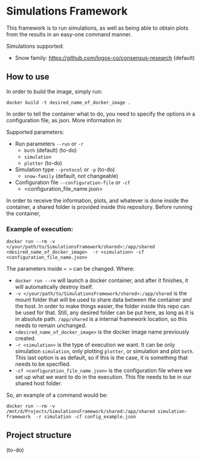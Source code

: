# Simulations Framework

This framework is to run simulations, as well as being able to obtain plots from the results in an easy-one command manner.

Simulations supported:
- Snow family: https://github.com/logos-co/consensus-research (default)

## How to use

In order to build the image, simply run:

`docker build -t desired_name_of_docker_image .`

In order to tell the container what to do, you need to specify the options in a configuration file, as json.
More information in:


Supported parameters:
- Run parameters `--run` or `-r`
  - `both` (default) (to-do)
  - `simulation`
  - `plotter` (to-do)
- Simulation type `--protocol` or `-p` (to-do)
  - `snow-family` (default, not changeable)
- Configuration file `--configuration-file` or `-cf`
  - <configuration_file_name.json>

In order to receive the information, plots, and whatever is done inside the container, a shared folder is 
provided inside this repository. Before running the container, 

### Example of execution:

`docker run --rm -v </your/path/to/SimulationsFramework/shared>:/app/shared <desired_name_of_docker_image> 
-r <simulation> -cf <configuration_file_name.json>`

The parameters inside `< >` can be changed. Where:

- `docker run --rm` will launch a docker container, and after it finishes, it will automatically destroy itself.
- `-v </your/path/to/SimulationsFramework/shared>:/app/shared` is the mount folder that will be used to share data 
between the container and the host. In order to make things easier, the folder inside this repo can be used for that.
Still, any desired folder can be put here, as long as it is in absolute path. `/app/shared` is a internal framework
location, so this needs to remain unchanged.
- `<desired_name_of_docker_image>` is the docker image name previously created.
- `-r <simulation>` is the type of execution we want. It can be only simulation `simulation`, only plotting `plotter`,
or simulation and plot `both`. This last option is as default, so if this is the case, it is something that needs to
be specified.
- `-cf <configuration_file_name.json>` is the configuration file where we set up what we want to do in the execution. 
This file needs to be in our shared host folder. 

So, an example of a command would be:

`docker run --rm -v /mnt/d/Projects/SimulationsFramework/shared:/app/shared simulation-framework 
-r simulation -cf config_example.json`

## Project structure

(to-do)